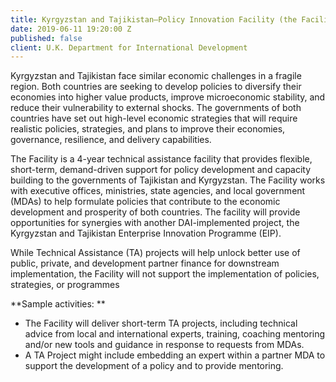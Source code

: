 ```yaml
---
title: Kyrgyzstan and Tajikistan—Policy Innovation Facility (the Facility)
date: 2019-06-11 19:20:00 Z
published: false
client: U.K. Department for International Development
---
```


Kyrgyzstan and Tajikistan face similar economic challenges in a fragile region. Both countries are seeking to develop policies to diversify their economies into higher value products, improve microeconomic stability, and reduce their vulnerability to external shocks. The governments of both countries have set out high-level economic strategies that will require realistic policies, strategies, and plans to improve their economies, governance, resilience, and delivery capabilities.
 
The Facility is a 4-year technical assistance facility that provides flexible, short-term, demand-driven support for policy development and capacity building to the governments of Tajikistan and Kyrgyzstan. The Facility works with executive offices, ministries, state agencies, and local government (MDAs) to help formulate policies that contribute to the economic development and prosperity of both countries. The facility will provide opportunities for synergies with another DAI-implemented project, the Kyrgyzstan and Tajikistan Enterprise Innovation Programme (EIP). 
 
While Technical Assistance (TA) projects will help unlock better use of public, private, and development partner finance for downstream implementation, the Facility will not support the implementation of policies, strategies, or programmes

**Sample activities: **

* The Facility will deliver short-term TA projects, including technical advice from local and international experts, training, coaching mentoring and/or new tools and guidance in response to requests from MDAs. 
* A TA Project might include embedding an expert within a partner MDA to support the development of a policy and to provide mentoring. 


